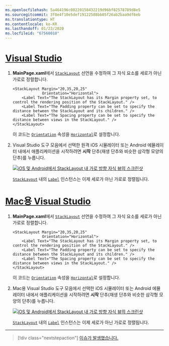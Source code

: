 ```yaml
---
ms.openlocfilehash: 5a464196c08220158432219d96bf82578789d8e5
ms.sourcegitcommit: 3f0e4f10e5def19122588bb05f26ab2baa9df6eb
ms.translationtype: HT
ms.contentlocale: ko-KR
ms.lasthandoff: 01/23/2020
ms.locfileid: "67560010"
---
```

# <a name="visual-studiotabvswin"></a>[Visual Studio](#tab/vswin)

1. **MainPage.xaml**에서 [`StackLayout`](xref:Xamarin.Forms.StackLayout) 선언을 수정하여 그 자식 요소를 세로가 아닌 가로로 정렬합니다.

    ```xaml
    <StackLayout Margin="20,35,20,25"
                 Orientation="Horizontal">
        <Label Text="The StackLayout has its Margin property set, to control the rendering position of the StackLayout." />
        <Label Text="The Padding property can be set to specify the distance between the StackLayout and its children." />
        <Label Text="The Spacing property can be set to specify the distance between views in the StackLayout." />
    </StackLayout>
    ```

    이 코드는 [`Orientation`](xref:Xamarin.Forms.StackLayout.Orientation) 속성을 [`Horizontal`](xref:Xamarin.Forms.StackOrientation.Horizontal)로 설정합니다.

1. Visual Studio 도구 모음에서 선택한 원격 iOS 시뮬레이터 또는 Android 에뮬레이터 내에서 애플리케이션을 시작하려면 **시작** 단추(재생 단추와 비슷한 삼각형 모양의 단추)를 누릅니다.

    [![iOS 및 Android에서 StackLayout 내 가로 방향 자식 뷰의 스크린샷](../images/orientation.png "가로 방향 레이블 인스턴스를 포함하는 StackLayout")](../images/orientation-large.png#lightbox "가로 방향 레이블 인스턴스를 포함하는 StackLayout")

    [`StackLayout`](xref:Xamarin.Forms.StackLayout) 내의 [`Label`](xref:Xamarin.Forms.Label) 인스턴스는 이제 세로가 아닌 가로로 정렬됩니다.

# <a name="visual-studio-for-mactabvsmac"></a>[Mac용 Visual Studio](#tab/vsmac)

1. **MainPage.xaml**에서 [`StackLayout`](xref:Xamarin.Forms.StackLayout) 선언을 수정하여 그 자식 요소를 세로가 아닌 가로로 정렬합니다.

    ```xaml
    <StackLayout Margin="20,35,20,25"
                 Orientation="Horizontal">
        <Label Text="The StackLayout has its Margin property set, to control the rendering position of the StackLayout." />
        <Label Text="The Padding property can be set to specify the distance between the StackLayout and its children." />
        <Label Text="The Spacing property can be set to specify the distance between views in the StackLayout." />
    </StackLayout>
    ```

    이 코드는 [`Orientation`](xref:Xamarin.Forms.StackLayout.Orientation) 속성을 [`Horizontal`](xref:Xamarin.Forms.StackOrientation.Horizontal)로 설정합니다.

1. Mac용 Visual Studio 도구 모음에서 선택한 iOS 시뮬레이터 또는 Android 에뮬레이터 내에서 애플리케이션을 시작하려면 **시작** 단추(재생 단추와 비슷한 삼각형 모양의 단추)를 누릅니다.

    [![iOS 및 Android에서 StackLayout 내 가로 방향 자식 뷰의 스크린샷](../images/orientation.png "가로 방향 레이블 인스턴스를 포함하는 StackLayout")](../images/orientation-large.png#lightbox "가로 방향 레이블 인스턴스를 포함하는 StackLayout")

    [`StackLayout`](xref:Xamarin.Forms.StackLayout) 내의 [`Label`](xref:Xamarin.Forms.Label) 인스턴스는 이제 세로가 아닌 가로로 정렬됩니다.

-----

> [!div class="nextstepaction"]
> [이슈가 발생했습니다.](https://github.com/MicrosoftDocs/xamarin-docs/issues/new?title=StackLayout+Tutorial+Step+2+Feedback&template=tutorial_template.md)
